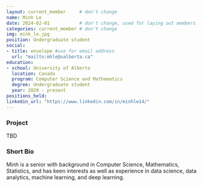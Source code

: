 ```yaml
---
layout: current_member     # don't change
name: Minh Le
date: 2024-02-01           # don't change, used for laying out members. 
categories: current_member # don't change
img: minh_le.jpg
position: Undergraduate student
social:
- title: envelope #use for email address
  url: "mailto:mhle@ualberta.ca"
education:
- school: University of Alberta
  location: Canada
  program: Computer Science and Mathematics
  degree: Undergraduate student
  year: 2020 - present
positions_held:
linkedin_url: "https://www.linkedin.com/in/minhle14/"
---
```


### Project
TBD

### Short Bio
Minh is a senior with background in Computer Science, Mathematics, Statistics, and has keen interests as well as experience in data science, data analytics, machine learning, and deep learning.

